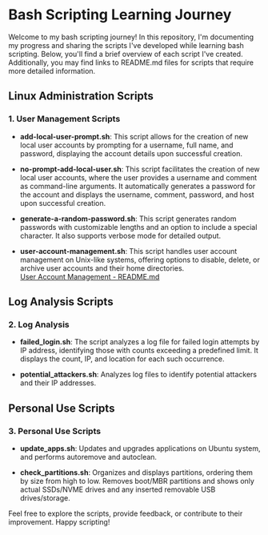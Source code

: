 # Bash Scripting Learning Journey

Welcome to my bash scripting journey! In this repository, I'm documenting my progress and sharing the scripts I've developed while learning bash scripting. Below, you'll find a brief overview of each script I've created. Additionally, you may find links to README.md files for scripts that require more detailed information.

## Linux Administration Scripts

### 1. User Management Scripts

- **add-local-user-prompt.sh**: This script allows for the creation of new local user accounts by prompting for a username, full name, and password, displaying the account details upon successful creation.

- **no-prompt-add-local-user.sh**: This script facilitates the creation of new local user accounts, where the user provides a username and comment as command-line arguments. It automatically generates a password for the account and displays the username, comment, password, and host upon successful creation.

- **generate-a-random-password.sh**: This script generates random passwords with customizable lengths and an option to include a special character. It also supports verbose mode for detailed output.

- **user-account-management.sh**: This script handles user account management on Unix-like systems, offering options to disable, delete, or archive user accounts and their home directories.  
  [User Account Management - README.md](https://github.com/Kamzie/User-account-management-script)

## Log Analysis Scripts

### 2. Log Analysis

- **failed_login.sh**: The script analyzes a log file for failed login attempts by IP address, identifying those with counts exceeding a predefined limit. It displays the count, IP, and location for each such occurrence.

- **potential_attackers.sh**: Analyzes log files to identify potential attackers and their IP addresses.

## Personal Use Scripts

### 3. Personal Use Scripts

- **update_apps.sh**: Updates and upgrades applications on Ubuntu system, and performs autoremove and autoclean.

- **check_partitions.sh**: Organizes and displays partitions, ordering them by size from high to low. Removes boot/MBR partitions and shows only actual SSDs/NVME drives and any inserted removable USB drives/storage.

Feel free to explore the scripts, provide feedback, or contribute to their improvement. Happy scripting!
